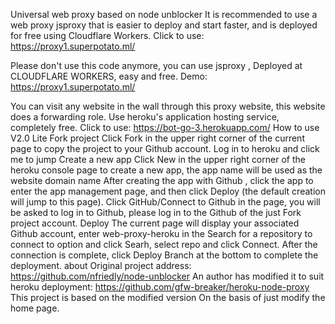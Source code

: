 Universal web proxy based on node unblocker
It is recommended to use a web proxy jsproxy that is easier to deploy and start faster, and is deployed for free using Cloudflare Workers.
Click to use: https://proxy1.superpotato.ml/

Please don't use this code anymore, you can use jsproxy , Deployed at CLOUDFLARE WORKERS, easy and free.
Demo: https://proxy1.superpotato.ml/

You can visit any website in the wall through this proxy website, this website does a forwarding role. Use heroku's application hosting service, completely free.
Click to use: https://bot-go-3.herokuapp.com/
How to use V2.0 Lite
Fork project
Click Fork in the upper right corner of the current page to copy the project to your Github account.
Log in to heroku
and click me to jump
Create a new app
Click New in the upper right corner of the heroku console page to create a new app, the app name will be used as the website domain name
After creating the app with Github
, click the app to enter the app management page, and then click Deploy (the default creation will jump to this page).
Click GitHub/Connect to Github in the page, you will be asked to log in to Github, please log in to the Github of the just Fork project account.
Deploy
The current page will display your associated Github account, enter web-proxy-heroku in the Search for a repository to connect to option and click Searh, select repo and click Connect. After the connection is complete, click Deploy Branch at the bottom to complete the deployment.
about
Original project address: https://github.com/nfriedly/node-unblocker
An author has modified it to suit heroku deployment: https://github.com/gfw-breaker/heroku-node-proxy
This project is based on the modified version On the basis of just modify the home page.
